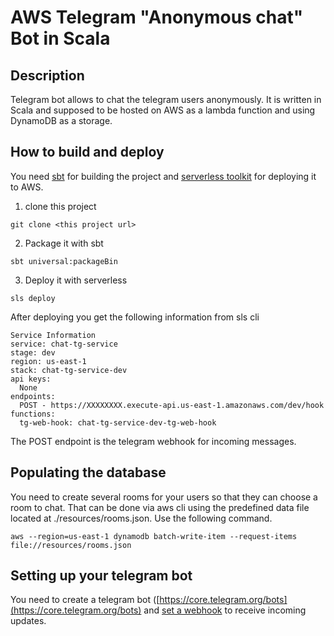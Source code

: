 # AWS Telegram "Anonymous chat" Bot in Scala

## Description
Telegram bot allows to chat the telegram users anonymously. It is written in Scala and supposed to be hosted on AWS 
as a lambda function and using DynamoDB as a storage.

## How to build and deploy
You need [sbt](https://www.scala-sbt.org/) for building the project 
and [serverless toolkit](https://serverless.com/) for deploying it to AWS. 

1. clone this project
```shell
git clone <this project url>
```
2. Package it with sbt
```shell
sbt universal:packageBin
```
3. Deploy it with serverless
```shell
sls deploy
```
After deploying you get the following information from sls cli
```
Service Information
service: chat-tg-service
stage: dev
region: us-east-1
stack: chat-tg-service-dev
api keys:
  None
endpoints:
  POST - https://XXXXXXXX.execute-api.us-east-1.amazonaws.com/dev/hook
functions:
  tg-web-hook: chat-tg-service-dev-tg-web-hook
```

The POST endpoint is the telegram webhook for incoming messages.

## Populating the database
You need to create several rooms for your users so that they can choose a room to chat.
That can be done via aws cli using the predefined data file located at ./resources/rooms.json.
Use the following command.

```shell
aws --region=us-east-1 dynamodb batch-write-item --request-items file://resources/rooms.json
``` 

## Setting up your telegram bot

You need to create a telegram bot ([https://core.telegram.org/bots](https://core.telegram.org/bots) and
[set a webhook](https://core.telegram.org/bots/api#setWebhook) to receive incoming updates. 